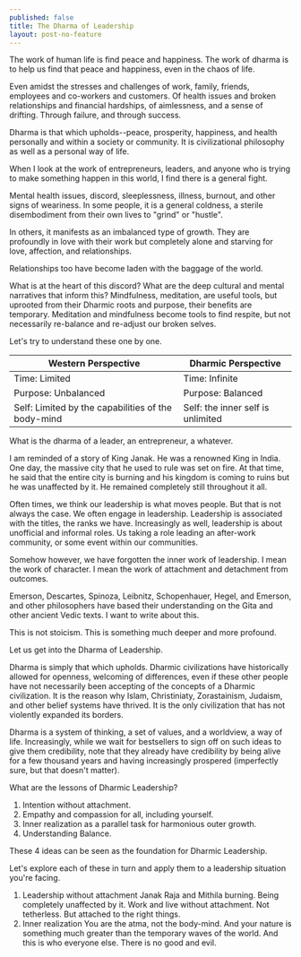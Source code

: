 ```yaml
---
published: false
title: The Dharma of Leadership
layout: post-no-feature
---
```

The work of human life is find peace and happiness. The work of dharma is to help us find that peace and happiness, even in the chaos of life.

Even amidst the stresses and challenges of work, family, friends, employees and co-workers and customers. Of health issues and broken relationships and financial hardships, of aimlessness, and a sense of drifting. Through failure, and through success.

Dharma is that which upholds--peace, prosperity, happiness, and health personally and within a society or community. It is civilizational philosophy as well as a personal way of life.

When I look at the work of entrepreneurs, leaders, and anyone who is trying to make something happen in this world, I find there is a general fight.

Mental health issues, discord, sleeplessness, illness, burnout, and other signs of weariness. In some people, it is a general coldness, a sterile disembodiment from their own lives to "grind" or "hustle".

In others, it manifests as an imbalanced type of growth. They are profoundly in love with their work but completely alone and starving for love, affection, and relationships.

Relationships too have become laden with the baggage of the world.

What is at the heart of this discord? What are the deep cultural and mental narratives that inform this? Mindfulness, meditation, are useful tools, but uprooted from their Dharmic roots and purpose, their benefits are temporary. Meditation and mindfulness become tools to find respite, but not necessarily re-balance and re-adjust our broken selves.

Let's try to understand these one by one.

| Western Perspective | Dharmic Perspective |
|---------------------|---------------------|
| Time: Limited | Time: Infinite|
| Purpose: Unbalanced | Purpose: Balanced|
| Self: Limited by the capabilities of the body-mind | Self: the inner self is unlimited |

What is the dharma of a leader, an entrepreneur, a whatever.

I am reminded of a story of King Janak. He was a renowned King in India. One day, the massive city that he used to rule was set on fire. At that time, he said that the entire city is burning and his kingdom is coming to ruins but he was unaffected by it. He remained completely still throughout it all.

Often times, we think our leadership is what moves people. But that is not always the case. We often engage in leadership. Leadership is associated with the titles, the ranks we have. Increasingly as well, leadership is about unofficial and informal roles. Us taking a role leading an after-work community, or some event within our communities.

Somehow however, we have forgotten the inner work of leadership. I mean the work of character. I mean the work of attachment and detachment from outcomes.

Emerson, Descartes, Spinoza, Leibnitz, Schopenhauer, Hegel, and Emerson, and other philosophers have based their understanding on the Gita and other ancient Vedic texts. I want to write about this. 

This is not stoicism. This is something much deeper and more profound.

Let us get into the Dharma of Leadership.

Dharma is simply that which upholds. Dharmic civilizations have historically allowed for openness, welcoming of differences, even if these other people have not necessarily been accepting of the concepts of a Dharmic civilization. It is the reason why Islam, Christiniaty, Zorastainism, Judaism, and other belief systems have thrived. It is the only civilization that has not violently expanded its borders.

Dharma is a system of thinking, a set of values, and a worldview, a way of life. Increasingly, while we wait for bestsellers to sign off on such ideas to give them credibility, note that they already have credibility by being alive for a few thousand years and having increasingly prospered (imperfectly sure, but that doesn't matter).

What are the lessons of Dharmic Leadership?

1. Intention without attachment.
2. Empathy and compassion for all, including yourself.
3. Inner realization as a parallel task for harmonious outer growth.
4. Understanding Balance.

These 4 ideas can be seen as the foundation for Dharmic Leadership.

Let's explore each of these in turn and apply them to a leadership situation you're facing.

1. Leadership without attachment
Janak Raja and Mithila burning. Being completely unaffected by it. Work and live without attachment. Not tetherless. But attached to the right things.
2. Inner realization
You are the atma, not the body-mind. And your nature is something much greater than the temporary waves of the world. And this is who everyone else. There is no good and evil.
